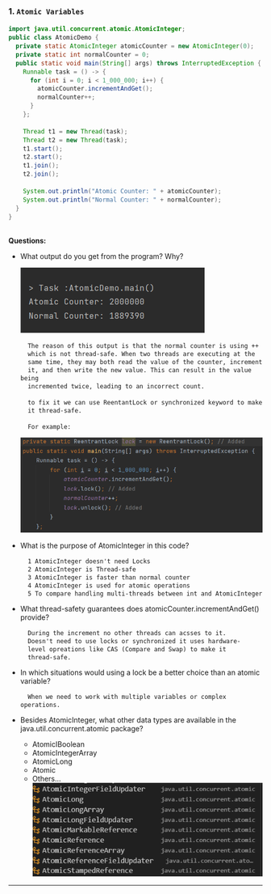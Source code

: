 ### 1. `Atomic Variables`

```java  
import java.util.concurrent.atomic.AtomicInteger;
public class AtomicDemo {
  private static AtomicInteger atomicCounter = new AtomicInteger(0);
  private static int normalCounter = 0;
  public static void main(String[] args) throws InterruptedException {
    Runnable task = () -> {
      for (int i = 0; i < 1_000_000; i++) {
        atomicCounter.incrementAndGet();
        normalCounter++;
      }
    };

    Thread t1 = new Thread(task);
    Thread t2 = new Thread(task);
    t1.start();
    t2.start();
    t1.join();
    t2.join();

    System.out.println("Atomic Counter: " + atomicCounter);
    System.out.println("Normal Counter: " + normalCounter);
  }
}
  
```  

**Questions:**

- What output do you get from the program? Why?

    ![alt text](image.png)

        The reason of this output is that the normal counter is using ++
        which is not thread-safe. When two threads are executing at the 
        same time, they may both read the value of the counter, increment
        it, and then write the new value. This can result in the value being
        incremented twice, leading to an incorrect count.
    
        to fix it we can use ReentantLock or synchronized keyword to make
        it thread-safe.

        For example:

    ![alt text](image-1.png)


- What is the purpose of AtomicInteger in this code?


        1 AtomicInteger doesn't need Locks
        2 AtomicInteger is Thread-safe
        3 AtomicInteger is faster than normal counter
        4 AtomicInteger is used for atomic operations
        5 To compare handling multi-threads between int and AtomicInteger


- What thread-safety guarantees does atomicCounter.incrementAndGet() provide?

        During the increment no other threads can acsses to it.
        Doesn't need to use locks or synchronized it uses hardware-
        level opreations like CAS (Compare and Swap) to make it
        thread-safe.


- In which situations would using a lock be a better choice than an atomic variable?

        When we need to work with multiple variables or complex operations.


- Besides AtomicInteger, what other data types are available in the java.util.concurrent.atomic package?





    *   AtomicIBoolean
    *   AtomicIntegerArray
    *   AtomicLong
    *   Atomic
    *   Others...
    ![alt text](image-2.png)

---  
